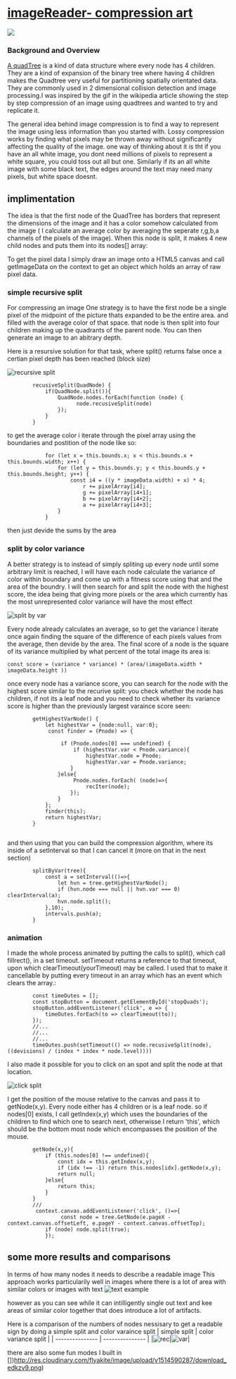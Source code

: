 # [imageReader- compression art](https://imagereader.herokuapp.com/) 
![](http://res.cloudinary.com/flyakite/image/upload/v1512363891/download_1_fl6gow.png)
### Background and Overview

[A quadTree](https://en.wikipedia.org/wiki/Quadtree) is a kind of data structure where every node has 4 children. They are a kind of expansion of the binary tree where having 4 children makes the Quadtree very useful for partitioning spatially orientated data. They are commonly used in 2 dimensional collision detection and image processing.I was inspired by the gif in the wikipedia article showing the step by step compression of an image using quadtrees and wanted to try and replicate it. 

The general idea behind image compression is to find a way to represent the image using less information than you started with. Lossy compression works by finding what pixels may be thrown away without significantly affecting the quality of the image. one way of thinking about it is tht if you have an all white image, you dont need millions of pixels to represent a white square, you could toss out all but one. Similarly if its an all white image with some black text, the edges around the text may need many pixels, but white space doesnt.




## implimentation

The idea is that the first node of the QuadTree has borders that represent the dimensions of the image and it has a color somehow calculated from the image ( I calculate an average color by averaging the seperate r,g,b,a channels of the pixels of the image). When this node is split, it makes 4 new child nodes and puts them into its nodes[] array:

To get the pixel data I simply draw an image onto a HTML5 canvas and call getImageData on the context to get an object which holds an array of raw pixel data. 

### simple recursive split

For compressing an image One strategy is to have the first node be a single pixel of the midpoint of the picture thats expanded to be the entire area. and filled with the average color of that space. that node is then split into four children making up the quadrants of the parent node. You can then generate an image to an abitrary depth.

Here is a resursive solution for that task, where split() returns false once a certian pixel depth has been reached (block size)

![recursive split](http://res.cloudinary.com/flyakite/video/upload/v1514588416/recsplit_fuhmre.gif)
```
        recusiveSplit(QuadNode) {
            if(QuadNode.split()){
                QuadNode.nodes.forEach(function (node) {
                      node.recusiveSplit(node)                                
                });
            }
        }
```
to get the average color i iterate through the pixel array using the boundaries and postition of the node like so:

```
            for (let x = this.bounds.x; x < this.bounds.x + this.bounds.width; x++) {
                for (let y = this.bounds.y; y < this.bounds.y + this.bounds.height; y++) {
                    const i4 = ((y * imageData.width) + x) * 4;
                        r += pixelArray[i4];
                        g += pixelArray[i4+1];
                        b += pixelArray[i4+2];
                        a += pixelArray[i4+3]; 
                }
            }
```
then just devide the sums by the area

### split by color variance

A better strategy is to instead of simply spliting up every node until some arbitrary limit is reached, I will have each node calculate the variance of color within boundary and come up with a fitness score using that and the area of the boundry. I will then search for and split the node with the highest score, the idea being that giving more pixels or the area which currently has the most unrepresented color variance will have the most effect

![split by var](http://res.cloudinary.com/flyakite/video/upload/v1514589638/recsplit1_flp8fq.gif)


 Every node already calculates an average, so to get the variance I iterate once again finding the square of the difference of each pixels values from the average, then devide by the area. The final score of a node is the square of its variance multiplied by what percent of the total image its area is:
            
```
const score = (variance * variance) * (area/(imageData.width * imageData.height )) 
```

once every node has a variance score, you can search for the node with the highest score similar to the recurive split: you check whether the node has children, if not its a leaf node and you need to check whether its variance score is higher than the previously largest varaince score seen:

```
        getHighestVarNode() {
            let highestVar = {node:null, var:0};
             const finder = (Pnode) => {
                 
                 if (Pnode.nodes[0] === undefined) {
                     if (highestVar.var < Pnode.variance){
                         highestVar.node = Pnode;
                         highestVar.var = Pnode.variance;
                    }
                }else{
                     Pnode.nodes.forEach( (node)=>{
                         recIter(node);
                    });
                }
            };
            finder(this);
            return highestVar;
        }
        
```

and then using that you can build the compression algorithm, where its inside of a setInterval so that I can cancel it (more on that in the next section)

```
        splitByVar(tree){
            const a = setInterval(()=>{
                let hvn = tree.getHighestVarNode();
                if (hvn.node === null || hvn.var === 0) clearInterval(a);
                hvn.node.split();
            },10);
            intervals.push(a);
        }
```


### animation

I made the whole process animated by putting the calls to split(), which call fillrect(), in a set timeout. setTimeout returns a reference to that timeout, upon which clearTimeout(yourTimeout) may be called. I used that to make it cancellable by putting every timeout in an array which has an event which clears the array.:

```
        const timeOutes = [];
        const stopButton = document.getElementById('stopQuads');
        stopButton.addEventListener('click', e => {
            timeOutes.forEach(to => clearTimeout(to));
        });
        //...
        //...
        //...
        timeOutes.push(setTimeout(() => node.recusiveSplit(node), ((devisions) / (index * index * node.level))))   
```

 I also made it possible for you to click on an spot and split the node at that location.
 
 ![click split](http://res.cloudinary.com/flyakite/video/upload/v1514587876/clicksplit_v1bsay.gif)
 
 I get the position of the mouse relative to the canvas and pass it to getNode(x,y). Every node either has 4 children or is a leaf node. so if nodes[0] exists, I call getIndex(x,y) which uses the boundaries of the children to find which one to search next, otherwisse I return 'this', which should be the bottom most node which encompasses the position of the mouse.
 
```
        getNode(x,y){
            if (this.nodes[0] !== undefined){
                const idx = this.getIndex(x,y);
                if (idx !== -1) return this.nodes[idx].getNode(x,y);
                return null;
            }else{
                return this;
            }
        }
        ///
         context.canvas.addEventListener('click', ()=>{
                 const node = tree.GetNode(e.pageX - context.canvas.offsetLeft, e.pageY - context.canvas.offsetTop);
            if (node) node.split(true); 
            });
  ```
  
## some more results and comparisons

In terms of how many nodes it needs to describe a readable image This approach works particularily well in images where there is a lot of area with similar colors or images with text
![text example](http://res.cloudinary.com/flyakite/video/upload/v1514589381/vasplit_lhj5e2.gif)

however as you can see while it can intilligently single out text and kee areas of similar color together that does introduce a lot of artifacts.


Here is a comparison of the numbers of nodes nessisary to get a readable sign by doing a simple split and color varaince split
| simple split | color variance split |
| --------------- | --------------- |
|![rec](http://res.cloudinary.com/flyakite/image/upload/v1514431822/quadtreeorder_hhttov.png)|![var](http://res.cloudinary.com/flyakite/image/upload/v1514431820/quadtree_by_var_yzpqdc.png)|




there are also some fun modes I built in
[](http://res.cloudinary.com/flyakite/image/upload/v1514590288/download_2_hqyiv2.png)
[](http://res.cloudinary.com/flyakite/image/upload/v1514590287/download_4_jpan4b.png)
[])http://res.cloudinary.com/flyakite/image/upload/v1514590287/download_edkzv9.png)



